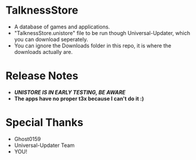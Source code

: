 # TalknessStore
- A database of games and applications.
- "TalknessStore.unistore" file to be run though Universal-Updater, which you can download seperately.
- You can ignore the Downloads folder in this repo, it is where the downloads actually are.

# Release Notes
- ***UNISTORE IS IN EARLY TESTING, BE AWARE***
- **The apps have no proper t3x because I can't do it :)**

# Special Thanks
- Ghost0159
- Universal-Updater Team
- YOU!
